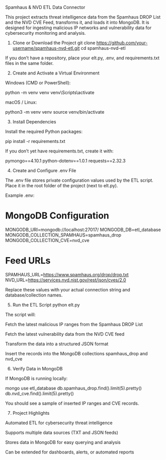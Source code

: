 Spamhaus & NVD ETL Data Connector

This project extracts threat intelligence data from the Spamhaus DROP List and the NVD CVE Feed, transforms it, and loads it into MongoDB. It is designed for ingesting malicious IP networks and vulnerability data for cybersecurity monitoring and analysis.

1. Clone or Download the Project
git clone https://github.com/your-username/spamhaus-nvd-etl.git
cd spamhaus-nvd-etl


If you don’t have a repository, place your elt.py, .env, and requirements.txt files in the same folder.

2. Create and Activate a Virtual Environment

Windows (CMD or PowerShell):

python -m venv venv
venv\Scripts\activate


macOS / Linux:

python3 -m venv venv
source venv/bin/activate

3. Install Dependencies

Install the required Python packages:

pip install -r requirements.txt


If you don’t yet have requirements.txt, create it with:

pymongo==4.10.1
python-dotenv==1.0.1
requests==2.32.3

4. Create and Configure .env File

The .env file stores private configuration values used by the ETL script. Place it in the root folder of the project (next to elt.py).

Example .env:

# MongoDB Configuration
MONGODB_URI=mongodb://localhost:27017/
MONGODB_DB=etl_database
MONGODB_COLLECTION_SPAMHAUS=spamhaus_drop
MONGODB_COLLECTION_CVE=nvd_cve

# Feed URLs
SPAMHAUS_URL=https://www.spamhaus.org/drop/drop.txt
NVD_URL=https://services.nvd.nist.gov/rest/json/cves/2.0


Replace these values with your actual connection string and database/collection names.

5. Run the ETL Script
python elt.py


The script will:

Fetch the latest malicious IP ranges from the Spamhaus DROP List

Fetch the latest vulnerability data from the NVD CVE feed

Transform the data into a structured JSON format

Insert the records into the MongoDB collections spamhaus_drop and nvd_cve

6. Verify Data in MongoDB

If MongoDB is running locally:

mongo
use etl_database
db.spamhaus_drop.find().limit(5).pretty()
db.nvd_cve.find().limit(5).pretty()


You should see a sample of inserted IP ranges and CVE records.

7. Project Highlights

Automated ETL for cybersecurity threat intelligence

Supports multiple data sources (TXT and JSON feeds)

Stores data in MongoDB for easy querying and analysis

Can be extended for dashboards, alerts, or automated reports

